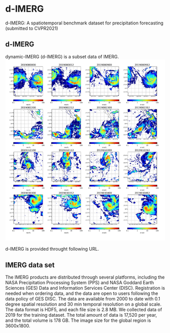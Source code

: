 # d-IMERG
d-IMERG: A spatiotemporal benchmark dataset for precipitation forecasting (submitted to CVPR2021)
## d-IMERG
dynamic-IMERG (d-IMERG) is a subset data of IMERG. 
<img src="./examples_4.png">

d-IMERG is provided throught following URL.



## IMERG data set
The IMERG products are distributed through several platforms, including the NASA Precipitation Processing System (PPS) and NASA Goddard Earth Sciences (GES) Data and Information Services Center (DISC). Registration is needed when ordering data, and the data are open to users following the data policy of GES DISC. The data are available from 2000 to date with 0.1 degree spatial resolution and 30 min temporal resolution on a global scale. The data format is HDF5, and each file size is 2.8 MB. We collected data of 2019 for the training dataset. The total amount of data is 17,520 per year, and the total volume is 178 GB. The image size for the global region is 3600x1800. 
